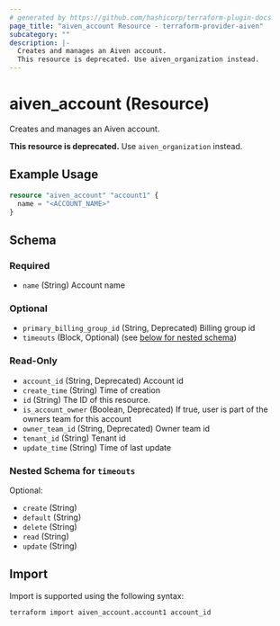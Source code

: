 ```yaml
---
# generated by https://github.com/hashicorp/terraform-plugin-docs
page_title: "aiven_account Resource - terraform-provider-aiven"
subcategory: ""
description: |-
  Creates and manages an Aiven account.
  This resource is deprecated. Use aiven_organization instead.
---
```


# aiven_account (Resource)

Creates and manages an Aiven account.
		
**This resource is deprecated.** Use `aiven_organization` instead.

## Example Usage

```terraform
resource "aiven_account" "account1" {
  name = "<ACCOUNT_NAME>"
}
```

<!-- schema generated by tfplugindocs -->
## Schema

### Required

- `name` (String) Account name

### Optional

- `primary_billing_group_id` (String, Deprecated) Billing group id
- `timeouts` (Block, Optional) (see [below for nested schema](#nestedblock--timeouts))

### Read-Only

- `account_id` (String, Deprecated) Account id
- `create_time` (String) Time of creation
- `id` (String) The ID of this resource.
- `is_account_owner` (Boolean, Deprecated) If true, user is part of the owners team for this account
- `owner_team_id` (String, Deprecated) Owner team id
- `tenant_id` (String) Tenant id
- `update_time` (String) Time of last update

<a id="nestedblock--timeouts"></a>
### Nested Schema for `timeouts`

Optional:

- `create` (String)
- `default` (String)
- `delete` (String)
- `read` (String)
- `update` (String)

## Import

Import is supported using the following syntax:

```shell
terraform import aiven_account.account1 account_id
```
